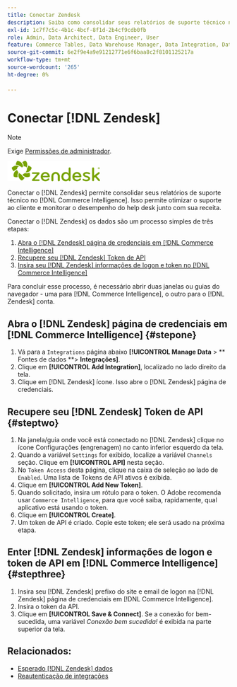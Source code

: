 ```yaml
---
title: Conectar Zendesk
description: Saiba como consolidar seus relatórios de suporte técnico no [!DNL Commerce Intelligence].
exl-id: 1c7f7c5c-4b1c-4bcf-8f1d-2b4cf9cdb0fb
role: Admin, Data Architect, Data Engineer, User
feature: Commerce Tables, Data Warehouse Manager, Data Integration, Data Import/Export
source-git-commit: 6e2f9e4a9e91212771e6f6baa8c2f8101125217a
workflow-type: tm+mt
source-wordcount: '265'
ht-degree: 0%

---
```


# Conectar [!DNL Zendesk]

>[!NOTE]
>
>Exige [Permissões de administrador](../../../administrator/user-management/user-management.md).

![](../../../assets/Zendesk_logo.png)

Conectar o [!DNL Zendesk] permite consolidar seus relatórios de suporte técnico no [!DNL Commerce Intelligence]. Isso permite otimizar o suporte ao cliente e monitorar o desempenho do help desk junto com sua receita.

Conectar o [!DNL Zendesk] os dados são um processo simples de três etapas:

1. [Abra o [!DNL Zendesk] página de credenciais em [!DNL Commerce Intelligence]](#stepone)
1. [Recupere seu [!DNL Zendesk] Token de API](#steptwo)
1. [Insira seu [!DNL Zendesk] informações de logon e token no [!DNL Commerce Intelligence]](#stepthree)

Para concluir esse processo, é necessário abrir duas janelas ou guias do navegador - uma para [!DNL Commerce Intelligence], o outro para o [!DNL Zendesk] conta.

## Abra o [!DNL Zendesk] página de credenciais em [!DNL Commerce Intelligence] {#stepone}

1. Vá para a `Integrations` página abaixo **[!UICONTROL Manage Data** > ** Fontes de dados **> **Integrações]**.
1. Clique em **[!UICONTROL Add Integration]**, localizado no lado direito da tela.
1. Clique em [!DNL Zendesk] ícone. Isso abre o [!DNL Zendesk] página de credenciais.

## Recupere seu [!DNL Zendesk] Token de API {#steptwo}

1. Na janela/guia onde você está conectado no [!DNL Zendesk] clique no ícone Configurações (engrenagem) no canto inferior esquerdo da tela.
1. Quando a variável `Settings` for exibido, localize a variável `Channels` seção. Clique em **[!UICONTROL API]** nesta seção.
1. No `Token Access` desta página, clique na caixa de seleção ao lado de `Enabled`. Uma lista de Tokens de API ativos é exibida.
1. Clique em **[!UICONTROL Add New Token]**.
1. Quando solicitado, insira um rótulo para o token. O Adobe recomenda usar `Commerce Intelligence`, para que você saiba, rapidamente, qual aplicativo está usando o token.
1. Clique em **[!UICONTROL Create]**.
1. Um token de API é criado. Copie este token; ele será usado na próxima etapa.

## Enter [!DNL Zendesk] informações de logon e token de API em [!DNL Commerce Intelligence] {#stepthree}

1. Insira seu [!DNL Zendesk] prefixo do site e email de logon na [!DNL Zendesk] página de credenciais em [!DNL Commerce Intelligence].
1. Insira o token da API.
1. Clique em **[!UICONTROL Save & Connect]**. Se a conexão for bem-sucedida, uma variável *Conexão bem sucedida!* é exibida na parte superior da tela.

## Relacionados:

* [Esperado [!DNL Zendesk] dados](../integrations/exp-zendesk-data.md)
* [Reautenticação de integrações](https://experienceleague.adobe.com/docs/commerce-knowledge-base/kb/how-to/mbi-reauthenticating-integrations.html)
